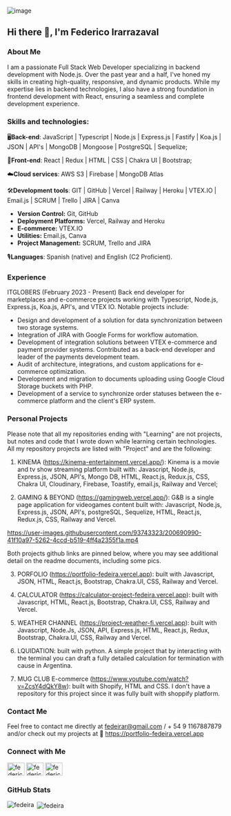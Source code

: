 ![image](https://github.com/FedeIra/My-Profile/assets/93743323/16fdaea4-4d87-4c03-9a9b-2ec4fd43a46f)

## Hi there 👋, I'm Federico Irarrazaval

### About Me
I am a passionate Full Stack Web Developer specializing in backend development with Node.js. Over the past year and a half, I've honed my skills in creating high-quality, responsive, and dynamic products. While my expertise lies in backend technologies, I also have a strong foundation in frontend development with React, ensuring a seamless and complete development experience.

### Skills and technologies:

🖥️**Back-end**: JavaScript | Typescript | Node.js | Express.js | Fastify | Koa.js | JSON | API's | MongoDB | Mongoose | PostgreSQL | Sequelize;

📱**Front-end**: React | Redux | HTML | CSS | Chakra UI | Bootstrap;

☁️**Cloud services**: AWS S3 | Firebase | MongoDB Atlas

🛠️**Development tools**: GIT | GitHub | Vercel | Railway | Heroku | VTEX.IO | Email.js | SCRUM | Trello | JIRA | Canva
  - **Version Control:** Git, GitHub
  - **Deployment Platforms:** Vercel, Railway and Heroku
  - **E-commerce:** VTEX.IO
  - **Utilities:** Email.js, Canva
  - **Project Management:** SCRUM, Trello and JIRA

🎙️**Languages**: Spanish (native) and English (C2 Proficient).

### Experience
ITGLOBERS (February 2023 - Present)
Back end developer for marketplaces and e-commerce projects working with Typescript, Node.js, Express.js, Koa.js, API's, and VTEX IO. Notable projects include:

- Design and development of a solution for data synchronization between two storage systems.
- Integration of JIRA with Google Forms for workflow automation.
- Development of integration solutions between VTEX e-commerce and payment provider systems. Contributed as a back-end developer and leader of the payments development team.
- Audit of architecture, integrations, and custom applications for e-commerce optimization.
- Development and migration to documents uploading using Google Cloud Storage buckets with PHP.
- Development of a service to synchronize order statuses between the e-commerce platform and the client's ERP system.

### Personal Projects
Please note that all my repositories ending with "Learning" are not projects, but notes and code that I wrote down while learning certain technologies. All my repository projects are listed with "Project" and are the following:

1) KINEMA (https://kinema-entertainment.vercel.app/): Kinema is a movie and tv show streaming platform built with: Javascript, Node.js, Express.js, JSON, API's, Mongo DB, HTML, React.js, Redux.js, CSS, Chakra UI, Cloudinary, Firebase, Toastify, email.js, Railway and Vercel;

2) GAMING & BEYOND (https://gamingweb.vercel.app/): G&B is a single page application for videogames content built with: Javascript, Node.js, Express.js, JSON, API's, postgreSQL, Sequelize, HTML, React.js, Redux.js, CSS, Railway and Vercel.

https://user-images.githubusercontent.com/93743323/200690990-41f10a97-5262-4ccd-b519-4ff4a2355f1a.mp4

Both projects github links are pinned below, where you may see additional detail on the readme documents, including some pics.

3) PORFOLIO (https://portfolio-fedeira.vercel.app): built with Javascript, JSON, HTML, React.js, Bootstrap, Chakra.UI, CSS, Railway and Vercel.

4) CALCULATOR (https://calculator-project-fedeira.vercel.app): built with Javascript, HTML, React.js, Bootstrap, Chakra.UI, CSS, Railway and Vercel.

5) WEATHER CHANNEL (https://project-weather-fi.vercel.app): built with Javascript, Node.Js, JSON, API, Express.js, HTML, React.js, Redux, Bootstrap, Chakra.UI, CSS, Railway and Vercel.

6) LQUIDATION: built with python. A simple project that by interacting with the terminal you can draft a fully detailed calculation for termination with cause in Argentina.

7) MUG CLUB E-commerce (https://www.youtube.com/watch?v=ZcsY4dQkY8w): built with Shopify, HTML and CSS. I don't have a repository for this project since it was fully built with shoppify platform.

### Contact Me
Feel free to contact me directly at fedeirar@gmail.com / + 54 9 1167887879 and/or check out my projects at 👜 https://portfolio-fedeira.vercel.app

### Connect with Me
<p align="left">
<a href="https://www.linkedin.com/in/federico-irarr%C3%A1zaval-314b89a1" target="blank"><img align="center" src="https://raw.githubusercontent.com/rahuldkjain/github-profile-readme-generator/master/src/images/icons/Social/linked-in-alt.svg" alt="federico irarrázaval" height="30" width="40" /></a>
<a href="https://www.instagram.com/fedeira/" target="blank"><img align="center" src="https://raw.githubusercontent.com/rahuldkjain/github-profile-readme-generator/master/src/images/icons/Social/instagram.svg" alt="federico irarrázaval" height="30" width="40" /></a>
<a href="https://www.facebook.com/fede.irarrazaval" target="blank"><img align="center" src="https://raw.githubusercontent.com/rahuldkjain/github-profile-readme-generator/master/src/images/icons/Social/facebook.svg" alt="federico irarrázaval" height="30" width="40" /></a>
</p>

### GitHub Stats
<p><img align="left" src="https://github-readme-stats.vercel.app/api/top-langs?username=fedeira&show_icons=true&locale=en&layout=compact" alt="fedeira" /></p>

<p>&nbsp;<img align="center" src="https://github-readme-stats.vercel.app/api?username=fedeira&show_icons=true&locale=en" alt="fedeira" /></p>
